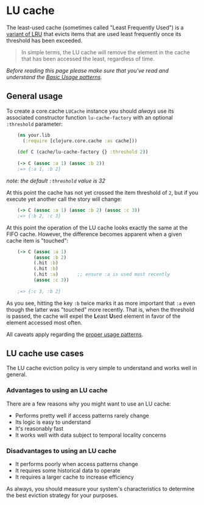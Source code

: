 LU cache
=========

The least-used cache (sometimes called "Least Frequently Used") is a [variant of LRU](./LRU.md) that evicts items that are used least frequently once its threshold has been exceeded.

> In simple terms, the LU cache will remove the element in the cache that has been accessed the least, regardless of time.

*Before reading this page please make sure that you've read and understand the [Basic Usage patterns](./Using.md).*

General usage
-------------

To create a core.cache `LUCache` instance you should *always* use its associated constructor function `lu-cache-factory` with an optional `:threshold` parameter:

```clojure
    (ns your.lib 
      (:require [clojure.core.cache :as cache]))
	
    (def C (cache/lu-cache-factory {} :threshold 2))
    
    (-> C (assoc :a 1) (assoc :b 2))
	;=> {:a 1, :b 2}
```

*note: the default `:threshold` value is 32*
	
At this point the cache has not yet crossed the item threshold of `2`, but if you execute yet another call the story will change:

```clojure
    (-> C (assoc :a 1) (assoc :b 2) (assoc :c 3))
	;=> {:b 2, :c 3}
```

At this point the operation of the LU cache looks exactly the same at the FIFO cache.  However, the difference becomes apparent when a given cache item is "touched":

```clojure
    (-> C (assoc :a 1) 
          (assoc :b 2)
          (.hit :b)
          (.hit :b)
          (.hit :a)       ;; ensure :a is used most recently
          (assoc :c 3))
    
    ;=> {:c 3, :b 2}
```

As you see, hitting the key `:b` twice marks it as more important that `:a` even though the latter was "touched" more recently.  That is, when the threshold is passed, the cache will expel the **L**east **U**sed element in favor of the element accessed most often.

All caveats apply regarding the [proper usage patterns](./Using.md).

LU cache use cases
------------------

The LU cache eviction policy is very simple to understand and works well in general.

### Advantages to using an LU cache

There are a few reasons why you might want to use an LU cache:

 * Performs pretty well if access patterns rarely change
 * Its logic is easy to understand
 * It's reasonably fast
 * It works well with data subject to temporal locality concerns

### Disadvantages to using an LU cache

 * It performs poorly when access patterns change
 * It requires some historical data to operate
 * It requires a larger cache to increase efficiency
 
As always, you should measure your system's characteristics to determine the best eviction strategy for your purposes.
